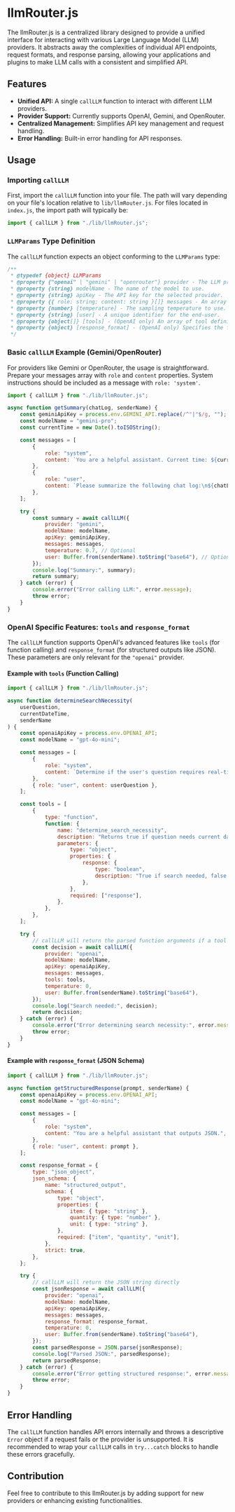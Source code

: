 # llmRouter.js

The llmRouter.js is a centralized library designed to provide a unified interface for interacting with various Large Language Model (LLM) providers. It abstracts away the complexities of individual API endpoints, request formats, and response parsing, allowing your applications and plugins to make LLM calls with a consistent and simplified API.

## Features

- **Unified API:** A single `callLLM` function to interact with different LLM providers.
- **Provider Support:** Currently supports OpenAI, Gemini, and OpenRouter.
- **Centralized Management:** Simplifies API key management and request handling.
- **Error Handling:** Built-in error handling for API responses.

## Usage

### Importing `callLLM`

First, import the `callLLM` function into your file. The path will vary depending on your file's location relative to `lib/llmRouter.js`. For files located in `index.js`, the import path will typically be:

```javascript
import { callLLM } from "./lib/llmRouter.js";
```

### `LLMParams` Type Definition

The `callLLM` function expects an object conforming to the `LLMParams` type:

```javascript
/**
 * @typedef {object} LLMParams
 * @property {"openai" | "gemini" | "openrouter"} provider - The LLM provider to use.
 * @property {string} modelName - The name of the model to use.
 * @property {string} apiKey - The API key for the selected provider.
 * @property {{ role: string; content: string }[]} messages - An array of message objects.
 * @property {number} [temperature] - The sampling temperature to use.
 * @property {string} [user] - A unique identifier for the end-user.
 * @property {object[]} [tools] - (OpenAI only) An array of tool definitions for function calling.
 * @property {object} [response_format] - (OpenAI only) Specifies the format of the model's response.
 */
```

### Basic `callLLM` Example (Gemini/OpenRouter)

For providers like Gemini or OpenRouter, the usage is straightforward. Prepare your messages array with `role` and `content` properties. System instructions should be included as a message with `role: 'system'`.

```javascript
import { callLLM } from "./lib/llmRouter.js";

async function getSummary(chatLog, senderName) {
	const geminiApiKey = process.env.GEMINI_API.replace(/^"|"$/g, "");
	const modelName = "gemini-pro";
	const currentTime = new Date().toISOString();

	const messages = [
		{
			role: "system",
			content: `You are a helpful assistant. Current time: ${currentTime}. Sender: ${senderName}`,
		},
		{
			role: "user",
			content: `Please summarize the following chat log:\n${chatLog}`,
		},
	];

	try {
		const summary = await callLLM({
			provider: "gemini",
			modelName: modelName,
			apiKey: geminiApiKey,
			messages: messages,
			temperature: 0.7, // Optional
			user: Buffer.from(senderName).toString("base64"), // Optional
		});
		console.log("Summary:", summary);
		return summary;
	} catch (error) {
		console.error("Error calling LLM:", error.message);
		throw error;
	}
}
```

### OpenAI Specific Features: `tools` and `response_format`

The `callLLM` function supports OpenAI's advanced features like `tools` (for function calling) and `response_format` (for structured outputs like JSON). These parameters are only relevant for the `"openai"` provider.

#### Example with `tools` (Function Calling)

```javascript
import { callLLM } from "./lib/llmRouter.js";

async function determineSearchNecessity(
	userQuestion,
	currentDateTime,
	senderName
) {
	const openaiApiKey = process.env.OPENAI_API;
	const modelName = "gpt-4o-mini";

	const messages = [
		{
			role: "system",
			content: `Determine if the user's question requires real-time or recent information that would necessitate a web search. Current date and time: ${currentDateTime}.`,
		},
		{ role: "user", content: userQuestion },
	];

	const tools = [
		{
			type: "function",
			function: {
				name: "determine_search_necessity",
				description: "Returns true if question needs current data or web search",
				parameters: {
					type: "object",
					properties: {
						response: {
							type: "boolean",
							description: "True if search needed, false if not",
						},
					},
					required: ["response"],
				},
			},
		},
	];

	try {
		// callLLM will return the parsed function arguments if a tool call is made
		const decision = await callLLM({
			provider: "openai",
			modelName: modelName,
			apiKey: openaiApiKey,
			messages: messages,
			tools: tools,
			temperature: 0,
			user: Buffer.from(senderName).toString("base64"),
		});
		console.log("Search needed:", decision);
		return decision;
	} catch (error) {
		console.error("Error determining search necessity:", error.message);
		throw error;
	}
}
```

#### Example with `response_format` (JSON Schema)

```javascript
import { callLLM } from "./lib/llmRouter.js";

async function getStructuredResponse(prompt, senderName) {
	const openaiApiKey = process.env.OPENAI_API;
	const modelName = "gpt-4o-mini";

	const messages = [
		{
			role: "system",
			content: "You are a helpful assistant that outputs JSON.",
		},
		{ role: "user", content: prompt },
	];

	const response_format = {
		type: "json_object",
		json_schema: {
			name: "structured_output",
			schema: {
				type: "object",
				properties: {
					item: { type: "string" },
					quantity: { type: "number" },
					unit: { type: "string" },
				},
				required: ["item", "quantity", "unit"],
			},
			strict: true,
		},
	};

	try {
		// callLLM will return the JSON string directly
		const jsonResponse = await callLLM({
			provider: "openai",
			modelName: modelName,
			apiKey: openaiApiKey,
			messages: messages,
			response_format: response_format,
			temperature: 0,
			user: Buffer.from(senderName).toString("base64"),
		});
		const parsedResponse = JSON.parse(jsonResponse);
		console.log("Parsed JSON:", parsedResponse);
		return parsedResponse;
	} catch (error) {
		console.error("Error getting structured response:", error.message);
		throw error;
	}
}
```

## Error Handling

The `callLLM` function handles API errors internally and throws a descriptive `Error` object if a request fails or the provider is unsupported. It is recommended to wrap your `callLLM` calls in `try...catch` blocks to handle these errors gracefully.

## Contribution

Feel free to contribute to this llmRouter.js by adding support for new providers or enhancing existing functionalities.
